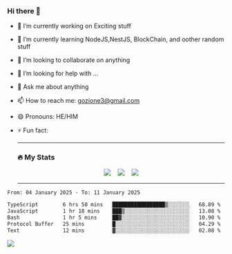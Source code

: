 ### Hi there 👋

<!--
**charlieScript/charlieScript** is a ✨ _special_ ✨ repository because its `README.md` (this file) appears on your GitHub profile.

Here are some ideas to get you started: -->

- 🔭 I’m currently working on Exciting stuff
- 🌱 I’m currently learning NodeJS,NestJS, BlockChain, and oother random stuff
- 👯 I’m looking to collaborate on anything
- 🤔 I’m looking for help with ...
- 💬 Ask me about anything
- 📫 How to reach me: gozione3@gmail.com
- 😄 Pronouns: HE/HIM
- ⚡ Fun fact:


  ---

  ### :fire: My Stats

  <div id="stats" align="center">
  <img src="http://github-readme-streak-stats.herokuapp.com?user=charlieScript&theme=dark&date_format=M%20j%5B%2C%20Y%5D" />&nbsp;&nbsp;&nbsp;
  <img src="https://github-readme-stats.vercel.app/api/top-langs/?username=charlieScript&layout=compact&theme=vision-friendly-dark"/>&nbsp;&nbsp;&nbsp;
  <img src="https://github-readme-stats.vercel.app/api?username=charlieScript&show_icons=true&theme=radical"/>
  </div>

  ---



<!--START_SECTION:waka-->

```txt
From: 04 January 2025 - To: 11 January 2025

TypeScript        6 hrs 50 mins   █████████████████▒░░░░░░░   68.89 %
JavaScript        1 hr 18 mins    ███▒░░░░░░░░░░░░░░░░░░░░░   13.08 %
Bash              1 hr 5 mins     ██▓░░░░░░░░░░░░░░░░░░░░░░   10.90 %
Protocol Buffer   25 mins         █░░░░░░░░░░░░░░░░░░░░░░░░   04.29 %
Text              12 mins         ▓░░░░░░░░░░░░░░░░░░░░░░░░   02.08 %
```

<!--END_SECTION:waka-->
![](https://komarev.com/ghpvc/?username=charlieScript)
